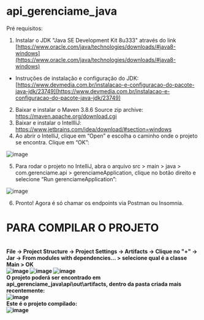 # api_gerenciame_java
Pré requisitos:

1. Instalar o JDK &quot;Java SE Development Kit 8u333&quot; através do link [https://www.oracle.com/java/technologies/downloads/#java8-windows](https://www.oracle.com/java/technologies/downloads/#java8-windows)

- Instruções de instalação e configuração do JDK: [https://www.devmedia.com.br/instalacao-e-configuracao-do-pacote-java-jdk/23749](https://www.devmedia.com.br/instalacao-e-configuracao-do-pacote-java-jdk/23749)

2. Baixar e instalar o Maven 3.8.6 Source zip archive: https://maven.apache.org/download.cgi
3. Baixar e instalar o IntellliJ: https://www.jetbrains.com/idea/download/#section=windows
4. Ao abrir o IntelliJ, clique em “Open” e escolha o caminho onde o projeto se encontra. Clique em “OK”:

![image](https://user-images.githubusercontent.com/56417970/175539044-cef6b2a1-a401-4afc-81c4-18c5a42d7f76.png)

5. Para rodar o projeto no IntelliJ, abra o arquivo src > main > java > com.gerenciame.api > gerenciameApplication, clique no botão direito e selecione “Run gerenciameApplication”:

![image](https://user-images.githubusercontent.com/56417970/175538983-fe91fa38-51a7-4a3a-9877-2fb9f1b2eaa4.png)

6. Pronto! Agora é só chamar os endpoints via Postman ou Insomnia.

# PARA COMPILAR O PROJETO
<b><br>File -> Project Structure -> Project Settings -> Artifacts -> Clique no "+" -> Jar -> From modules with dependencies... > selecione qual é a classe Main  > OK<br>
![image](https://user-images.githubusercontent.com/56417970/175747014-06c168de-1a0b-40b8-b280-8ea76bc918d3.png)
![image](https://user-images.githubusercontent.com/56417970/175747540-1273302b-7d00-4b94-8db6-85d900ae983c.png)
![image](https://user-images.githubusercontent.com/56417970/175748001-cf1cdc01-9ccc-45f6-97bd-76123a2f4cdf.png)
<br> O projeto poderá ser encontrado em api_gerenciame_java\api\out\artifacts, dentro da pasta criada mais recentemente: <br>
![image](https://user-images.githubusercontent.com/56417970/175748595-14057732-f648-49ea-82f7-a29b845301ba.png)
<br>Este é o projeto compilado:<br>
![image](https://user-images.githubusercontent.com/56417970/175748615-b74a9d91-3670-4728-83c0-b1b090aa314f.png)

